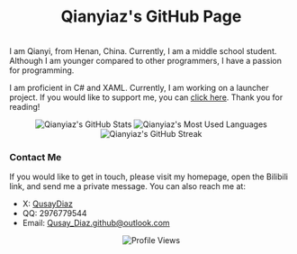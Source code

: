 <div align="center">

# Qianyiaz's GitHub Page
<br/>
<div align="left">
I am Qianyi, from Henan, China. Currently, I am a middle school student. Although I am younger compared to other programmers, I have a passion for programming. 

I am proficient in C# and XAML. Currently, I am working on a launcher project. If you would like to support me, you can [click here](https://github.com/Qianyiaz/ChmlFrp_WPF_Clienter). Thank you for reading!

</div>

<div align="center">
  <img src="https://github-readme-stats.vercel.app/api?username=qianyiaz&show_icons=true&theme=tokyonight&line_height=28" alt="Qianyiaz's GitHub Stats">
  <img src="https://github-readme-stats.vercel.app/api/top-langs/?username=Qianyiaz&layout=donut&theme=radical&line_height=30" alt="Qianyiaz's Most Used Languages">
  <img src="https://streak-stats.demolab.com?user=Qianyiaz&theme=tokyonight&hide_border=true&mode=weekly&exclude_days=Mon&hide_longest_streak=true&line_height=20" alt="Qianyiaz's GitHub Streak">
</div>

<div align="left">

### Contact Me

If you would like to get in touch, please visit my homepage, open the Bilibili link, and send me a private message. You can also reach me at:
- X: [QusayDiaz](https://x.com/QusayDiaz)
- QQ: 2976779544
- Email: <Qusay_Diaz.github@outlook.com>

<div align="center">

![Profile Views](https://komarev.com/ghpvc/?username=Qianyiaz&label=Views&color=0e75b6&style=flat)
